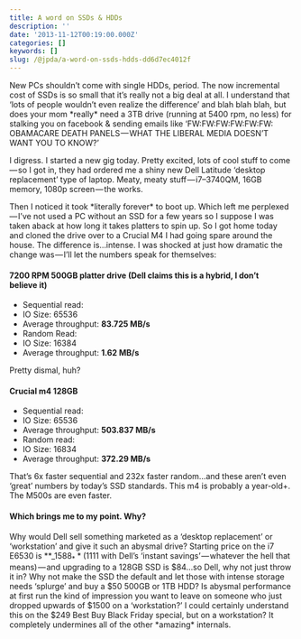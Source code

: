 ```yaml
---
title: A word on SSDs & HDDs
description: ''
date: '2013-11-12T00:19:00.000Z'
categories: []
keywords: []
slug: /@jpda/a-word-on-ssds-hdds-dd6d7ec4012f
---
```


New PCs shouldn’t come with single HDDs, period. The now incremental cost of SSDs is so small that it’s really not a big deal at all. I understand that ‘lots of people wouldn’t even realize the difference’ and blah blah blah, but does your mom \*really\* need a 3TB drive (running at 5400 rpm, no less) for stalking you on facebook & sending emails like ‘FW:FW:FW:FW:FW:FW: OBAMACARE DEATH PANELS — WHAT THE LIBERAL MEDIA DOESN’T WANT YOU TO KNOW?’

I digress. I started a new gig today. Pretty excited, lots of cool stuff to come — so I got in, they had ordered me a shiny new Dell Latitude ‘desktop replacement’ type of laptop. Meaty, meaty stuff — i7–3740QM, 16GB memory, 1080p screen — the works.

Then I noticed it took \*literally forever\* to boot up. Which left me perplexed — I’ve not used a PC without an SSD for a few years so I suppose I was taken aback at how long it takes platters to spin up. So I got home today and cloned the drive over to a Crucial M4 I had going spare around the house. The difference is…intense. I was shocked at just how dramatic the change was — I’ll let the numbers speak for themselves:

#### 7200 RPM 500GB platter drive (Dell claims this is a hybrid, I don’t believe it)

*   Sequential read:
*   IO Size: 65536
*   Average throughput: **83.725 MB/s**
*   Random Read:
*   IO Size: 16384
*   Average throughput: **1.62 MB/s**

Pretty dismal, huh?

#### Crucial m4 128GB

*   Sequential read:
*   IO Size: 65536
*   Average throughput: **503.837 MB/s**
*   Random read:
*   IO Size: 16834
*   Average throughput: **372.29 MB/s**

That’s 6x faster sequential and 232x faster random…and these aren’t even ‘great’ numbers by today’s SSD standards. This m4 is probably a year-old+. The M500s are even faster.

#### Which brings me to my point. Why?

Why would Dell sell something marketed as a ‘desktop replacement’ or ‘workstation’ and give it such an abysmal drive? Starting price on the i7 E6530 is **_$1588_** ($1111 with Dell’s ‘instant savings’ — whatever the hell that means) — and upgrading to a 128GB SSD is $84…so Dell, why not just throw it in? Why not make the SSD the default and let those with intense storage needs ‘splurge’ and buy a $50 500GB or 1TB HDD? Is abysmal performance at first run the kind of impression you want to leave on someone who just dropped upwards of $1500 on a ‘workstation?’ I could certainly understand this on the $249 Best Buy Black Friday special, but on a workstation? It completely undermines all of the other \*amazing\* internals.